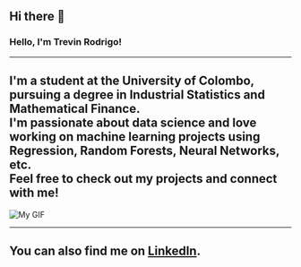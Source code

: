 ## Hi there 👋

### Hello, I'm Trevin Rodrigo!
---
I'm a student at the University of Colombo,  
pursuing a degree in Industrial Statistics and Mathematical Finance.  
I'm passionate about data science and love working on machine learning projects using Regression, Random Forests, Neural Networks, etc.  
Feel free to check out my projects and connect with me!
---
![My GIF](https://media4.giphy.com/media/v1.Y2lkPTc5MGI3NjExNWg1c3UxYjlsYnhycmQ2bDZsZ2dnNWttOXR5bDRyeXZhbTd1cnpkaiZlcD12MV9pbnRlcm5hbF9naWZfYnlfaWQmY3Q9Zw/yGE7kAUZxqJEOgcXRi/giphy.gif)

---

## You can also find me on **[LinkedIn](https://www.linkedin.com/in/trevin-rodrigo/)**.

